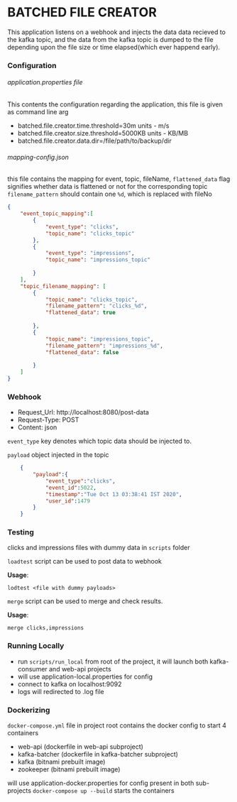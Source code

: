 # BATCHED FILE CREATOR
This application listens on a webhook and injects the data data recieved to the kafka topic, and the data from the kafka topic is dumped to the file depending upon the file size or time elapsed(which ever happend early).
### Configuration
###### application.properties file
This contents the configuration regarding the application, this file is given as command line arg
- batched.file.creator.time.threshold=30m  units - m/s
- batched.file.creator.size.threshold=5000KB  units - KB/MB
- batched.file.creator.data.dir=/file/path/to/backup/dir
###### mapping-config.json
this file contains the mapping for event, topic, fileName,
`flattened_data` flag signifies whether data is flattened or not for the corresponding topic
`filename_pattern` should contain one `%d`, which is replaced with fileNo
``` json
{
	"event_topic_mapping":[
		{
			"event_type": "clicks",
			"topic_name": "clicks_topic"
		},
		{
			"event_type": "impressions",
			"topic_name": "impressions_topic"
			
		}
	],
	"topic_filename_mapping": [
		{
			"topic_name": "clicks_topic",
			"filename_pattern": "clicks_%d", 
			"flattened_data": true
			
		},
		{
			"topic_name": "impressions_topic",
			"filename_pattern": "impressions_%d",
			"flattened_data": false
			
		}
	]
}
```
### Webhook
- Request_Url: http://localhost:8080/post-data
- Request-Type: POST 
- Content: json

`event_type` key denotes which topic data should be injected to.

`payload` object injected in the topic
``` json
    {
        "payload":{
            "event_type":"clicks",
            "event_id":5022,
            "timestamp":"Tue Oct 13 03:38:41 IST 2020",
            "user_id":1479
        }
    }
```
### Testing
clicks and impressions files with dummy data in `scripts` folder

`loadtest` script can be used to post data to webhook

__Usage__:
``` 
lodtest <file with dummy payloads>
```
`merge` script can be used to merge and check results.

__Usage__:
```
merge clicks,impressions
``` 
### Running Locally
- run `scripts/run_local` from root of the project, it will launch both kafka-consumer and web-api projects
- will use application-local.properties for config
- connect to kafka on localhost:9092 
- logs will redirected to .log file


### Dockerizing
`docker-compose.yml` file in project root contains the docker config to start 4 containers
- web-api (dockerfile in web-api subproject)
- kafka-batcher (dockerfile in kafka-batcher subproject)
- kafka (bitnami prebuilt image)
- zookeeper (bitnami prebuilt image)

will use application-docker.properties for config present in both sub-projects
`docker-compose up --build` starts the containers

